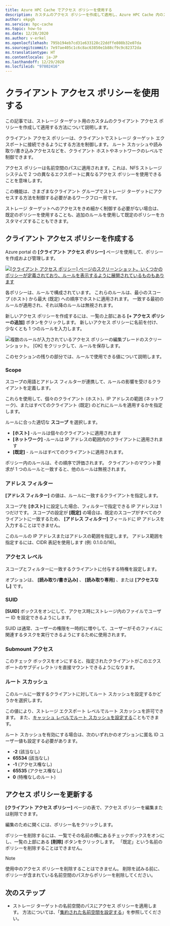 ```yaml
---
title: Azure HPC Cache でアクセス ポリシーを使用する
description: カスタムのアクセス ポリシーを作成して適用し、Azure HPC Cache 内のストレージ ターゲットへのクライアント アクセスを制限する方法
author: ekpgh
ms.service: hpc-cache
ms.topic: how-to
ms.date: 12/28/2020
ms.author: v-erkel
ms.openlocfilehash: 795b194eb7cd31e633128c22ddffe808b32e07da
ms.sourcegitcommit: 7e97ae405c1c6c8ac63850e1b88cf9c9c82372da
ms.translationtype: HT
ms.contentlocale: ja-JP
ms.lasthandoff: 12/29/2020
ms.locfileid: "97802416"
---
```

# <a name="use-client-access-policies"></a>クライアント アクセス ポリシーを使用する

この記事では、ストレージ ターゲット用のカスタムのクライアント アクセス ポリシーを作成して適用する方法について説明します。

クライアント アクセス ポリシーは、クライアントでストレージ ターゲット エクスポートに接続できるようにする方法を制御します。 ルート スカッシュや読み取り/書き込みアクセスなどを、クライアント ホストやネットワークのレベルで制御できます。

アクセス ポリシーは名前空間のパスに適用されます。これは、NFS ストレージ システムで 2 つの異なるエクスポートに異なるアクセス ポリシーを使用できることを意味します。

この機能は、さまざまなクライアント グループでストレージ ターゲットにアクセスする方法を制御する必要があるワークフロー用です。

ストレージ ターゲットへのアクセスをきめ細かく制御する必要がない場合は、既定のポリシーを使用することも、追加のルールを使用して既定のポリシーをカスタマイズすることもできます。

## <a name="create-a-client-access-policy"></a>クライアント アクセス ポリシーを作成する

Azure portal の **[クライアント アクセス ポリシー]** ページを使用して、ポリシーを作成および管理します。 <!-- is there AZ CLI for this? -->

[![[クライアント アクセス ポリシー] ページのスクリーンショット。いくつかのポリシーが定義されており、ルールを表示するように展開されているものもあります](media/policies-overview.png)](media/policies-overview.png#lightbox)

各ポリシーは、ルールで構成されています。 これらのルールは、最小のスコープ (ホスト) から最大 (既定) への順序でホストに適用されます。 一致する最初のルールが適用され、それ以降のルールは無視されます。

新しいアクセス ポリシーを作成するには、一覧の上部にある **[+ アクセス ポリシーの追加]** ボタンをクリックします。 新しいアクセス ポリシーに名前を付け、少なくとも 1 つのルールを入力します。

![複数のルールが入力されているアクセス ポリシーの編集ブレードのスクリーンショット。 [OK] をクリックして、ルールを保存します。](media/add-policy.png)

このセクションの残りの部分では、ルールで使用できる値について説明します。

### <a name="scope"></a>Scope

スコープの用語とアドレス フィルターが連携して、ルールの影響を受けるクライアントを定義します。

これらを使用して、個々のクライアント (ホスト)、IP アドレスの範囲 (ネットワーク)、またはすべてのクライアント (既定) のどれにルールを適用するかを指定します。

ルールに合った適切な **スコープ** を選択します。

* **[ホスト]** -ルールは個々のクライアントに適用されます
* **[ネットワーク]** -ルールは IP アドレスの範囲内のクライアントに適用されます
* **[既定]** - ルールはすべてのクライアントに適用されます。

ポリシー内のルールは、その順序で評価されます。 クライアントのマウント要求が 1 つのルールと一致すると、他のルールは無視されます。

### <a name="address-filter"></a>アドレス フィルター

**[アドレス フィルター]** の値は、ルールに一致するクライアントを指定します。

スコープを **[ホスト]** に設定した場合、フィルターで指定できる IP アドレスは 1 つだけです。 スコープの設定が **[既定]** の場合は、既定のスコープがすべてのクライアントに一致するため、 **[アドレス フィルター]** フィールドに IP アドレスを入力することはできません。

このルールの IP アドレスまたはアドレスの範囲を指定します。 アドレス範囲を指定するには、CIDR 表記を使用します (例: 0.1.0.0/16)。

### <a name="access-level"></a>アクセス レベル

スコープとフィルターに一致するクライアントに付与する特権を設定します。

オプションは、 **[読み取り/書き込み]** 、 **[読み取り専用]** 、または **[アクセスなし]** です。

### <a name="suid"></a>SUID

**[SUID]** ボックスをオンにして、アクセス時にストレージ内のファイルでユーザー ID を設定できるようにします。

SUID は通常、ユーザーの権限を一時的に増やして、ユーザーがそのファイルに関連するタスクを実行できるようにするために使用されます。

### <a name="submount-access"></a>Submount アクセス

このチェック ボックスをオンにすると、指定されたクライアントがこのエクスポートのサブディレクトリを直接マウントできるようになります。

### <a name="root-squash"></a>ルート スカッシュ

このルールに一致するクライアントに対してルート スカッシュを設定するかどうかを選択します。

この値により、ストレージ エクスポート レベルでルート スカッシュを許可できます。 また、[キャッシュ レベルでルート スカッシュを設定する](configuration.md#configure-root-squash)こともできます。

ルート スカッシュを有効にする場合は、次のいずれかのオプションに匿名 ID ユーザー値も設定する必要があります。

* **-2** (該当なし)
* **65534** (該当なし)
* **-1** (アクセス権なし)
* **65535** (アクセス権なし)
* **0** (特権なしのルート)

## <a name="update-access-policies"></a>アクセス ポリシーを更新する

**[クライアント アクセス ポリシー]** ページの表で、アクセス ポリシーを編集または削除できます。

編集のために開くには、ポリシー名をクリックします。

ポリシーを削除するには、一覧でその名前の横にあるチェックボックスをオンにし、一覧の上部にある **[削除]** ボタンをクリックします。 「既定」という名前のポリシーを削除することはできません。

> [!NOTE]
> 使用中のアクセス ポリシーを削除することはできません。 削除を試みる前に、ポリシーが含まれている名前空間のパスからポリシーを削除してください。

## <a name="next-steps"></a>次のステップ

* ストレージ ターゲットの名前空間のパスにアクセス ポリシーを適用します。 方法については、「[集約された名前空間を設定する](add-namespace-paths.md)」を参照してください。
